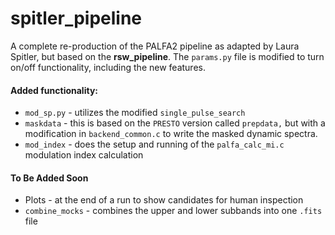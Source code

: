 # spitler_pipeline

A complete re-production of the PALFA2 pipeline as adapted by Laura Spitler, but based on the **rsw_pipeline**.  The `params.py` file is modified to turn on/off functionality, including the new features.

#### Added functionality:
* `mod_sp.py` - utilizes the modified `single_pulse_search`
* `maskdata` - this is based on the `PRESTO` version called `prepdata,` but with a modification in `backend_common.c` to write the masked dynamic spectra.
* `mod_index` - does the setup and running of the `palfa_calc_mi.c` modulation index calculation

#### To Be Added Soon
* Plots - at the end of a run to show candidates for human inspection
* `combine_mocks` - combines the upper and lower subbands into one `.fits` file
